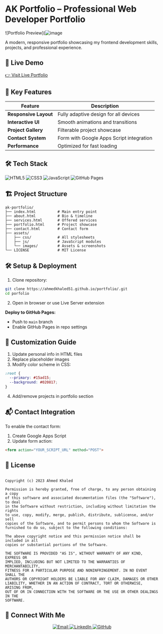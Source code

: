 
# AK Portfolio – Professional Web Developer Portfolio

![Portfolio Preview](![image](https://github.com/user-attachments/assets/bb960928-071f-42c2-96d4-36509733fee9)


A modern, responsive portfolio showcasing my frontend development skills, projects, and professional experience.

## 🌟 Live Demo
[👉 Visit Live Portfolio](https://ahmedkhaled51.github.io/portfolio/)

## 🚀 Key Features
| Feature | Description |
|---------|-------------|
| **Responsive Layout** | Fully adaptive design for all devices |
| **Interactive UI** | Smooth animations and transitions |
| **Project Gallery** | Filterable project showcase |
| **Contact System** | Form with Google Apps Script integration |
| **Performance** | Optimized for fast loading |

## 🛠 Tech Stack
![HTML5](https://img.shields.io/badge/HTML5-E34F26?style=flat&logo=html5&logoColor=white)
![CSS3](https://img.shields.io/badge/CSS3-1572B6?style=flat&logo=css3&logoColor=white)
![JavaScript](https://img.shields.io/badge/JavaScript-F7DF1E?style=flat&logo=javascript&logoColor=black)
![GitHub Pages](https://img.shields.io/badge/GitHub%20Pages-222222?style=flat&logo=githubpages&logoColor=white)

## 🏗 Project Structure
```text
ak-portfolio/
├── index.html          # Main entry point
├── about.html          # Bio & timeline
├── services.html       # Offered services
├── portfolio.html      # Project showcase
├── contact.html        # Contact form
├── assets/
│   ├── css/            # All stylesheets
│   ├── js/             # JavaScript modules
│   └── images/         # Assets & screenshots
└── LICENSE             # MIT License
```

## 🛠 Setup & Deployment
1. Clone repository:
```bash
git clone https://ahmedkhaled51.github.io/portfolio/.git
cd porfolio
```
2. Open in browser or use Live Server extension

**Deploy to GitHub Pages:**
- Push to `main` branch
- Enable GitHub Pages in repo settings

## 📝 Customization Guide
1. Update personal info in HTML files
2. Replace placeholder images
3. Modify color scheme in CSS:
```css
:root {
  --primary: #15ad15;
  --background: #020817; 
}
```
4. Add/remove projects in portfolio section

## 📬 Contact Integration
To enable the contact form:
1. Create Google Apps Script
2. Update form action:
```html
<form action="YOUR_SCRIPT_URL" method="POST">
```

## 📜 License
```MIT License

Copyright (c) 2023 Ahmed Khaled

Permission is hereby granted, free of charge, to any person obtaining a copy
of this software and associated documentation files (the "Software"), to deal
in the Software without restriction, including without limitation the rights
to use, copy, modify, merge, publish, distribute, sublicense, and/or sell
copies of the Software, and to permit persons to whom the Software is
furnished to do so, subject to the following conditions:

The above copyright notice and this permission notice shall be included in all
copies or substantial portions of the Software.

THE SOFTWARE IS PROVIDED "AS IS", WITHOUT WARRANTY OF ANY KIND, EXPRESS OR
IMPLIED, INCLUDING BUT NOT LIMITED TO THE WARRANTIES OF MERCHANTABILITY,
FITNESS FOR A PARTICULAR PURPOSE AND NONINFRINGEMENT. IN NO EVENT SHALL THE
AUTHORS OR COPYRIGHT HOLDERS BE LIABLE FOR ANY CLAIM, DAMAGES OR OTHER
LIABILITY, WHETHER IN AN ACTION OF CONTRACT, TORT OR OTHERWISE, ARISING FROM,
OUT OF OR IN CONNECTION WITH THE SOFTWARE OR THE USE OR OTHER DEALINGS IN THE
SOFTWARE.
```


## 📍 Connect With Me
<p align="center">
  <a href="mailto:ahmedkhaled5186@gmail.com">
    <img src="https://img.shields.io/badge/Email-D14836?style=for-the-badge&logo=gmail&logoColor=white" alt="Email">
  </a>
  <a href="https://www.linkedin.com/in/ahmedkhaled04/">
    <img src="https://img.shields.io/badge/LinkedIn-0077B5?style=for-the-badge&logo=linkedin&logoColor=white" alt="LinkedIn">
  </a>
  <a href="https://github.com/Ahmedkhaled51">
    <img src="https://img.shields.io/badge/GitHub-181717?style=for-the-badge&logo=github&logoColor=white" alt="GitHub">
  </a>
</p>
